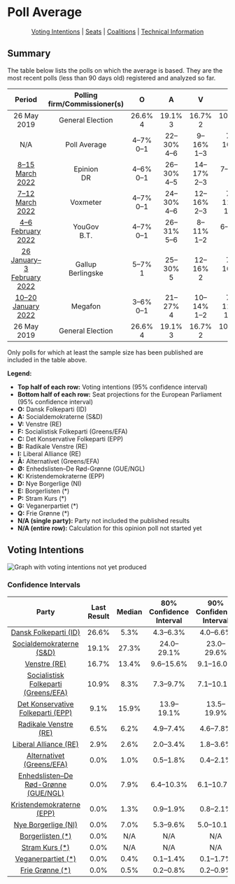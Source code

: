 # Poll Average

<p align="center"><a href="#voting-intentions">Voting Intentions</a> | <a href="#seats">Seats</a> | <a href="#coalitions">Coalitions</a> | <a href="#technical-information">Technical Information</a></p>

## Summary

The table below lists the polls on which the average is based. They are the most recent polls (less than 90 days old) registered and analyzed so far.

| Period     | Polling firm/Commissioner(s) | O | A | V | F | C | B | I | Å | Ø | K | D | E | P | G | Q |
|:----------:|:----------------------------:|:--:|:--:|:--:|:--:|:--:|:--:|:--:|:--:|:--:|:--:|:--:|:--:|:--:|:--:|:--:|
| 26 May 2019 | General Election | 26.6% <br> 4 | 19.1% <br> 3 | 16.7% <br> 2 | 10.9% <br> 1 | 9.1% <br> 1 | 6.5% <br> 1 | 2.9% <br> 0 | 0.0% <br> 0 | 0.0% <br> 0 | 0.0% <br> 0 | 0.0% <br> 0 | 0.0% <br> 0 | 0.0% <br> 0 | 0.0% <br> 0 | 0.0% <br> 0 |
| N/A | Poll Average | 4–7% <br> 0–1 | 22–30% <br> 4–6 | 9–16% <br> 1–3 | 7–10% <br> 1 | 13–20% <br> 2–3 | 4–8% <br> 0–1 | 2–4% <br> 0 | 0–2% <br> 0 | 6–11% <br> 1–2 | 1–2% <br> 0 | 5–10% <br> 0–2 | N/A <br> N/A | N/A <br> N/A | 0–2% <br> 0 | 0–1% <br> 0 |
| [8–15 March 2022](2022-03-15-Epinion.html) | Epinion <br> DR | 4–6% <br> 0–1 | 26–30% <br> 4–5 | 14–17% <br> 2–3 | 7–9% <br> 1 | 13–16% <br> 2–3 | 6–8% <br> 1 | 2–3% <br> 0 | 1–2% <br> 0 | 6–8% <br> 1 | 1–2% <br> 0 | 6–8% <br> 1 | N/A <br> N/A | N/A <br> N/A | 0–1% <br> 0 | 0–1% <br> 0 |
| [7–12 March 2022](2022-03-12-Voxmeter.html) | Voxmeter | 4–7% <br> 0–1 | 24–30% <br> 4–6 | 12–16% <br> 2–3 | 7–11% <br> 1–2 | 13–17% <br> 2–3 | 5–8% <br> 0–1 | 2–4% <br> 0 | 1–3% <br> 0 | 6–9% <br> 1 | 1–2% <br> 0 | 4–7% <br> 0–1 | N/A <br> N/A | N/A <br> N/A | 0–1% <br> 0 | N/A <br> N/A |
| [4–6 February 2022](2022-02-06-YouGov.html) | YouGov <br> B.T. | 4–7% <br> 0–1 | 26–31% <br> 5–6 | 8–11% <br> 1–2 | 6–9% <br> 1 | 15–20% <br> 3 | 4–6% <br> 0–1 | 2–3% <br> 0 | 0–1% <br> 0 | 6–8% <br> 1 | 1–2% <br> 0 | 8–11% <br> 1 | N/A <br> N/A | N/A <br> N/A | 1–2% <br> 0 | 0–1% <br> 0 |
| [26 January–3 February 2022](2022-02-03-Gallup.html) | Gallup <br> Berlingske | 5–7% <br> 1 | 25–30% <br> 5 | 12–16% <br> 2 | 7–10% <br> 1 | 14–17% <br> 2–3 | 5–7% <br> 1 | 2–3% <br> 0 | 0–1% <br> 0 | 8–11% <br> 1 | 1–2% <br> 0 | 5–7% <br> 0–1 | N/A <br> N/A | N/A <br> N/A | 0% <br> 0 | 0–1% <br> 0 |
| [10–20 January 2022](2022-01-20-Megafon.html) | Megafon | 3–6% <br> 0–1 | 21–27% <br> 4 | 10–14% <br> 1–2 | 7–11% <br> 1–2 | 16–22% <br> 3–4 | 5–9% <br> 1 | 2–4% <br> 0 | 0–2% <br> 0 | 8–12% <br> 1–2 | 1–3% <br> 0 | 6–10% <br> 1–2 | N/A <br> N/A | N/A <br> N/A | 0–1% <br> 0 | 0–1% <br> 0 |
| 26 May 2019 | General Election | 26.6% <br> 4 | 19.1% <br> 3 | 16.7% <br> 2 | 10.9% <br> 1 | 9.1% <br> 1 | 6.5% <br> 1 | 2.9% <br> 0 | 0.0% <br> 0 | 0.0% <br> 0 | 0.0% <br> 0 | 0.0% <br> 0 | 0.0% <br> 0 | 0.0% <br> 0 | 0.0% <br> 0 | 0.0% <br> 0 |

Only polls for which at least the sample size has been published are included in the table above.

**Legend:**
+ **Top half of each row:** Voting intentions (95% confidence interval)
+ **Bottom half of each row:** Seat projections for the European Parliament (95% confidence interval)
+ **O:** Dansk Folkeparti (ID)
+ **A:** Socialdemokraterne (S&D)
+ **V:** Venstre (RE)
+ **F:** Socialistisk Folkeparti (Greens/EFA)
+ **C:** Det Konservative Folkeparti (EPP)
+ **B:** Radikale Venstre (RE)
+ **I:** Liberal Alliance (RE)
+ **Å:** Alternativet (Greens/EFA)
+ **Ø:** Enhedslisten–De Rød-Grønne (GUE/NGL)
+ **K:** Kristendemokraterne (EPP)
+ **D:** Nye Borgerlige (NI)
+ **E:** Borgerlisten (*)
+ **P:** Stram Kurs (*)
+ **G:** Veganerpartiet (*)
+ **Q:** Frie Grønne (*)
+ **N/A (single party):** Party not included the published results
+ **N/A (entire row):** Calculation for this opinion poll not started yet

## Voting Intentions

![Graph with voting intentions not yet produced](average-2022-03-31.png "Voting Intentions")

### Confidence Intervals

| Party | Last Result | Median | 80% Confidence Interval | 90% Confidence Interval | 95% Confidence Interval | 99% Confidence Interval |
|:-----:|:-----------:|:------:|:-----------------------:|:-----------------------:|:-----------------------:|:-----------------------:|
| <a href="#dansk-folkeparti-(id)">Dansk Folkeparti (ID)</a> | 26.6% | 5.3% | 4.3–6.3% |4.0–6.6% | 3.8–6.9% | 3.3–7.3% |
| <a href="#socialdemokraterne-(s&d)">Socialdemokraterne (S&D)</a> | 19.1% | 27.3% | 24.0–29.1% |23.0–29.6% | 22.4–30.1% | 21.2–30.9% |
| <a href="#venstre-(re)">Venstre (RE)</a> | 16.7% | 13.4% | 9.6–15.6% |9.1–16.0% | 8.7–16.4% | 8.1–17.0% |
| <a href="#socialistisk-folkeparti-(greens/efa)">Socialistisk Folkeparti (Greens/EFA)</a> | 10.9% | 8.3% | 7.3–9.7% |7.1–10.1% | 6.9–10.5% | 6.4–11.3% |
| <a href="#det-konservative-folkeparti-(epp)">Det Konservative Folkeparti (EPP)</a> | 9.1% | 15.9% | 13.9–19.1% |13.5–19.9% | 13.2–20.5% | 12.7–21.6% |
| <a href="#radikale-venstre-(re)">Radikale Venstre (RE)</a> | 6.5% | 6.2% | 4.9–7.4% |4.6–7.8% | 4.3–8.1% | 3.9–8.8% |
| <a href="#liberal-alliance-(re)">Liberal Alliance (RE)</a> | 2.9% | 2.6% | 2.0–3.4% |1.8–3.6% | 1.7–3.8% | 1.5–4.3% |
| <a href="#alternativet-(greens/efa)">Alternativet (Greens/EFA)</a> | 0.0% | 1.0% | 0.5–1.8% |0.4–2.1% | 0.4–2.3% | 0.3–2.7% |
| <a href="#enhedslisten–de-rød-grønne-(gue/ngl)">Enhedslisten–De Rød-Grønne (GUE/NGL)</a> | 0.0% | 7.9% | 6.4–10.3% |6.1–10.7% | 5.9–11.0% | 5.5–11.7% |
| <a href="#kristendemokraterne-(epp)">Kristendemokraterne (EPP)</a> | 0.0% | 1.3% | 0.9–1.9% |0.8–2.1% | 0.7–2.3% | 0.6–2.7% |
| <a href="#nye-borgerlige-(ni)">Nye Borgerlige (NI)</a> | 0.0% | 7.0% | 5.3–9.6% |5.0–10.1% | 4.7–10.5% | 4.3–11.2% |
| <a href="#borgerlisten-(*)">Borgerlisten (*)</a> | 0.0% | N/A | N/A |N/A | N/A | N/A |
| <a href="#stram-kurs-(*)">Stram Kurs (*)</a> | 0.0% | N/A | N/A |N/A | N/A | N/A |
| <a href="#veganerpartiet-(*)">Veganerpartiet (*)</a> | 0.0% | 0.4% | 0.1–1.4% |0.1–1.7% | 0.1–1.8% | 0.0–2.2% |
| <a href="#frie-grønne-(*)">Frie Grønne (*)</a> | 0.0% | 0.5% | 0.2–0.8% |0.2–0.9% | 0.1–1.0% | 0.1–1.2% |


